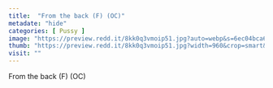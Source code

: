 ```yaml
---
title:  "From the back (F) (OC)"
metadate: "hide"
categories: [ Pussy ]
image: "https://preview.redd.it/8kk0q3vmoip51.jpg?auto=webp&s=6ec04bca6164549a9f695009088fa8ed1e05b565"
thumb: "https://preview.redd.it/8kk0q3vmoip51.jpg?width=960&crop=smart&auto=webp&s=c7773ae48bdc468345e6904aa9b2f45458e03fa5"
visit: ""
---
```

From the back (F) (OC)
